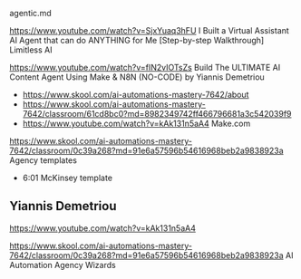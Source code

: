 agentic.md

https://www.youtube.com/watch?v=SjxYuaq3hFU
I Built a Virtual Assistant AI Agent that can do ANYTHING for Me [Step-by-step Walkthrough]
Limitless AI

https://www.youtube.com/watch?v=fIN2vIOTsZs
Build The ULTIMATE AI Content Agent Using Make & N8N (NO-CODE)
by Yiannis Demetriou
* https://www.skool.com/ai-automations-mastery-7642/about
* https://www.skool.com/ai-automations-mastery-7642/classroom/61cd8bc0?md=8982349742ff466796681a3c542039f9
* https://www.youtube.com/watch?v=kAk131n5aA4 Make.com

https://www.skool.com/ai-automations-mastery-7642/classroom/0c39a268?md=91e6a57596b54616968beb2a9838923a
Agency templates

* 6:01 McKinsey template

## Yiannis Demetriou

https://www.youtube.com/watch?v=kAk131n5aA4

https://www.skool.com/ai-automations-mastery-7642/classroom/0c39a268?md=91e6a57596b54616968beb2a9838923a
AI Automation Agency Wizards
